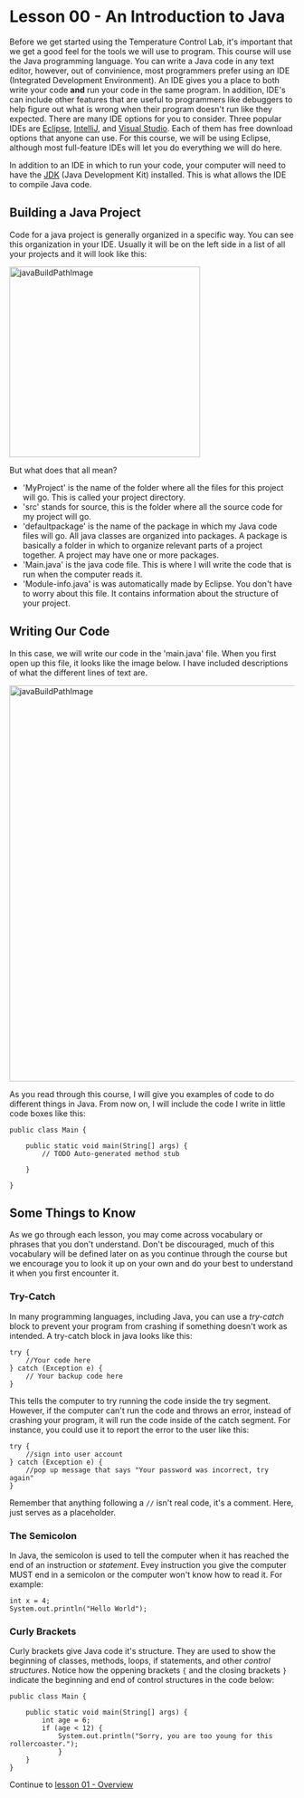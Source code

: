 # Lesson 00 - An Introduction to Java
Before we get started using the Temperature Control Lab, it's important that we get a good feel for the tools we will use to program. This course will use the Java programming language.  You can write a Java code in any text editor, however, out of convinience, most programmers prefer using an IDE (Integrated Development Environment). An IDE gives you a place to both write your code **and** run your code in the same program. In addition, IDE's can include other features that are useful to programmers like debuggers to help figure out what is wrong when their program doesn't run like they expected. There are many IDE options for you to consider. Three popular IDEs are [Eclipse](https://www.eclipse.org/downloads/packages/release/kepler/sr1/eclipse-ide-java-developers), [IntelliJ]([https://www.jetbrains.com/idea/](https://www.jetbrains.com/idea/)), and [Visual Studio]([https://visualstudio.microsoft.com/](https://visualstudio.microsoft.com/)). Each of them has free download options that anyone can use. For this course, we will be using Eclipse, although most full-feature IDEs will let you do everything we will do here.

In addition to an IDE in which to run your code, your computer will need to have the [JDK](https://www.oracle.com/java/technologies/javase/javase-jdk8-downloads.html) (Java Development Kit) installed. This is what allows the IDE to compile Java code.

## Building a Java Project
Code for a java project is generally organized in a specific way. You can see this organization in your IDE. Usually it will be on the left side in a list of all your projects and it will look like this:

<img src="https://i.imgur.com/7BdEvUH.png" alt="javaBuildPathImage" width="337
"/>

But what does that all mean?
- 'MyProject' is the name of the folder where all the files for this project will go. This is called your project directory. 
- 'src' stands for source, this is the folder where all the source code for my project will go.
- 'defaultpackage' is the name of the package in which my Java code files will go. All java classes are organized into packages. A package is basically a folder in which to organize relevant parts of a project together. A project may have one or more packages.
- 'Main.java' is the java code file. This is where I will write the code that is run when the computer reads it.
- 'Module-info.java' is was automatically made by Eclipse. You don't have to worry about this file. It contains information about  the structure of your project.
## Writing Our Code
In this case, we will write our code in the 'main.java' file. When you first open up this file, it looks like the image below. I have included descriptions of what the different lines of text are.

<img src="https://i.imgur.com/nZxjO2E.png" alt="javaBuildPathImage" width="700
"/>

As you read through this course, I will give you examples of code to do different things in Java. From now on, I will include the code I write in little code boxes like this:
```
public class Main {

	public static void main(String[] args) {
		// TODO Auto-generated method stub

	}

}

```
## Some Things to Know

As we go through each lesson, you may come across vocabulary or phrases that you don't understand. Don't be discouraged, much of this vocabulary will be defined later on as you continue through the course but we encourage you to look it up on your own and do your best to understand it when you first encounter it.

### Try-Catch
In many programming languages, including Java, you can use a *try-catch* block to prevent your program from crashing if something doesn't work as intended. A try-catch block in java looks like this:
```
try {
	//Your code here
} catch (Exception e) {
	// Your backup code here
}
```
This tells the computer to try running the code inside the try segment. However, if the computer can't run the code and throws an error, instead of crashing your program, it will run the code inside of the catch segment. For instance, you could use it to report the error to the user like this:
```
try {
	//sign into user account
} catch (Exception e) {
	//pop up message that says "Your password was incorrect, try again"
}
```
Remember that anything following a  ```//``` isn't real code, it's a comment. Here, just serves as a placeholder.

### The Semicolon
In Java, the semicolon is used to tell the computer when it has reached the end of an instruction or *statement*. Evey instruction you give the computer MUST end in a semicolon or the computer won't know how to read it. For example:
```
int x = 4;
System.out.println("Hello World");
```

### Curly Brackets
Curly brackets give Java code it's structure. They are used to show the beginning of classes, methods, loops, if statements, and other *control structures*. Notice how the oppening brackets ```{``` and the closing brackets ```}``` indicate the beginning and end of control structures in the code below:

```
public class Main {

	public static void main(String[] args) {
		int age = 6;
		if (age < 12) {
			System.out.println("Sorry, you are too young for this rollercoaster.");
			}
	}
}
```

Continue to [lesson 01 - Overview](https://github.com/CrayonProof/LearnJava/blob/master/01-Overview.md)